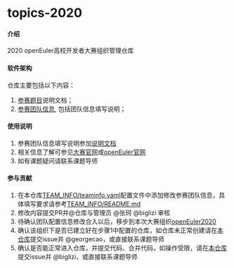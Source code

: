 # topics-2020

#### 介绍
2020 openEuler高校开发者大赛组织管理仓库

#### 软件架构
仓库主要包括以下内容：
1.  [参赛题目](https://gitee.com/openeuler-competition/topics-2020/tree/master/DOC)说明文档；
2.  [参赛团队信息](https://gitee.com/openeuler-competition/topics-2020/tree/master/TEAM_INFO), 包括团队信息填写说明； 

#### 使用说明

1.  参赛团队信息填写说明参加[说明文档](https://gitee.com/openeuler-competition/topics-2020/blob/master/TEAM_INFO/README.md)
2.  相关信息了解可参见[大赛官网](https://www.oschina.net/2020-openeuler/)或[openEuler官网](https://openeuler.org/)
3.  如有课题疑问请联系课题导师

#### 参与贡献

1.  在本仓库[TEAM_INFO/teaminfo.yaml](https://gitee.com/openeuler-competition/topics-2020/blob/master/TEAM_INFO/teaminfo.yaml)配置文件中添加修改参赛团队信息，具体填写要求请参考[TEAM_INFO/README.md](https://gitee.com/openeuler-competition/topics-2020/blob/master/TEAM_INFO/README.md)
2.  修改内容提交PR并@仓库与管理员 @张珂 @biglizi 审核
3.  待确认团队配置信息修改合入以后，移步到本次大赛组织[openEuler2020](https://gitee.com/openeuler2020)
4.  确认该组织下是否已建立好在步骤1中配置的仓库，如仓库未正常创建请在[本仓库](https://gitee.com/openeuler-competition/topics-2020)提交issue并 @georgecao，或直接联系课题导师
5.  确认是否能正常进入仓库，并提交代码、合并代码，如操作受限，请在[本仓库](https://gitee.com/openeuler-competition/topics-2020)提交issue并 @biglizi，或直接联系课题导师


